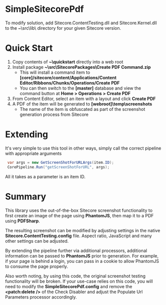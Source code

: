 # SimpleSitecorePdf
To modify solution, add Sitecore.ContentTesting.dll and Sitecore.Kernel.dll to the ~\src\lib\ directory for your given Sitecore version.

# Quick Start

1. Copy contents of **~\quickstart** directly into a web root
2. Install package **~\src\SitecorePackages\Create PDF Command.zip**
    * This will install a command item to **[core]/sitecore/content/Applications/Content Editor/Ribbons/Chunks/Operations/Create PDF**
	* You can then switch to the **[master]** database and view the command button at **Home > Operations > Create PDF**
3. From Content Editor, select an item with a layout and click **Create PDF**
4. A PDF of the item will be generated to **[webroot]\temp\screenshots**
    * The name of the item is obfuscated as part of the screenshot generation process from Sitecore
	
# Extending

It's very simple to use this tool in other ways, simply call the correct pipeline with appropriate arguments

```cs
 var args = new GetScreenShotForURLArgs(item.ID);
 CorePipeline.Run("getScreenShotForURL", args);
```

All it takes as a parameter is an item ID.  

# Summary

This library uses the out-of-the-box Sitecore screenshot functionality to first create an image of the page using **PhantomJS**, then map it to a PDF using **PDFSharp**.

The resulting screenshot can be modified by adjusting settings in the native **Sitecore.ContentTesting.config** file. Aspect ratio, JavaScript and many other settings can be adjusted.

By extending the pipeline further via additional processors, additional information can be passed to **PhantomJS** prior to generation.  For example, if your page is behind a login, you can pass in a cookie to allow PhantomJS to consume the page properly.

Also worth noting, by using this code, the original screenshot testing functionality will be broken. If your use-case relies on this code, you will need to modify the **SimpleSitecorePdf.config** and remove the **<patch:delete />** of the Check Disabler and adjust the Populate Url Parameters processor accordingly.